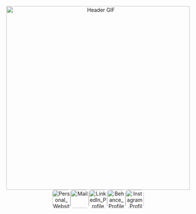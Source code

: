 <div id="header" align="center">
  <picture>
    <!-- Light Themes -->
    <source srcset="assets/gif_light_vhs.gif" media="(prefers-color-scheme: light)">
    <!-- Dark Themes -->
    <source srcset="assets/gif_dark_vhs.gif" media="(prefers-color-scheme: dark)">
    <!-- Default GIF (Fallback) -->
    <img src="assets/gif_dark_vhs.gif" alt="Header GIF" style="width: 500px;">
  </picture>


<div id="custom-buttons" align="center" style="display: flex; justify-content: center; gap: 0px; padding: 0; margin: 0;">
  <!-- GitHub Button as GIF -->
  <a href="https://sifmanos.github.io/" target="_blank" title="Personal_Website">
    <picture>
      <!-- Light Theme -->
      <source srcset="assets/gif_website2.gif" media="(prefers-color-scheme: light)">
      <!-- Dark Theme -->
      <source srcset="assets/gif_website.gif" media="(prefers-color-scheme: dark)">
      <!-- Default (Fallback) -->
      <img src="assets/gif_website.gif" width="50" alt="Personal_Website" style="border-radius: 8px;">
    </picture>
  </a>
  <a href="mailto:sifakis.em@gmail.com" target="_blank" title="Mail">
    <picture>
      <!-- Light Theme -->
      <source srcset="assets/gif_mails2.gif" media="(prefers-color-scheme: light)">
      <!-- Dark Theme -->
      <source srcset="assets/gif_mails.gif" media="(prefers-color-scheme: dark)">
      <!-- Default (Fallback) -->
      <img src="assets/gif_mails.gif" width="50" alt="Mail" style="border-radius: 8px;">
    </picture>
  </a>
  <a href="https://www.linkedin.com/in/sifmanos/" target="_blank" title="LinkedIn_Profile">
    <picture>
      <!-- Light Theme -->
      <source srcset="assets/gif_linkedin2.gif" media="(prefers-color-scheme: light)">
      <!-- Dark Theme -->
      <source srcset="assets/gif_linkedin.gif" media="(prefers-color-scheme: dark)">
      <!-- Default (Fallback) -->
      <img src="assets/gif_linkedin.gif" width="50" alt="LinkedIn_Profile" style="border-radius: 8px;">
    </picture>
  </a>
  <a href="https://www.behance.net/manossifakis1" target="_blank" title="Behance_Profile">
    <picture>
      <!-- Light Theme -->
      <source srcset="assets/gif_behance2.gif" media="(prefers-color-scheme: light)">
      <!-- Dark Theme -->
      <source srcset="assets/gif_behance.gif" media="(prefers-color-scheme: dark)">
      <!-- Default (Fallback) -->
      <img src="assets/gif_behance.gif" width="50" alt="Behance_Profile" style="border-radius: 8px;">
    </picture>
  </a>
  <a href="https://www.instagram.com/sifmanos_/" target="_blank" title="Instagram_Profile">
    <picture>
      <!-- Light Theme -->
      <source srcset="assets/gif_instagram2.gif" media="(prefers-color-scheme: light)">
      <!-- Dark Theme -->
      <source srcset="assets/gif_instagram.gif" media="(prefers-color-scheme: dark)">
      <!-- Default (Fallback) -->
      <img src="assets/gif_instagram.gif" width="50" alt="Instagram_Profile" style="border-radius: 8px;">
    </picture>
  </a>
</div>



